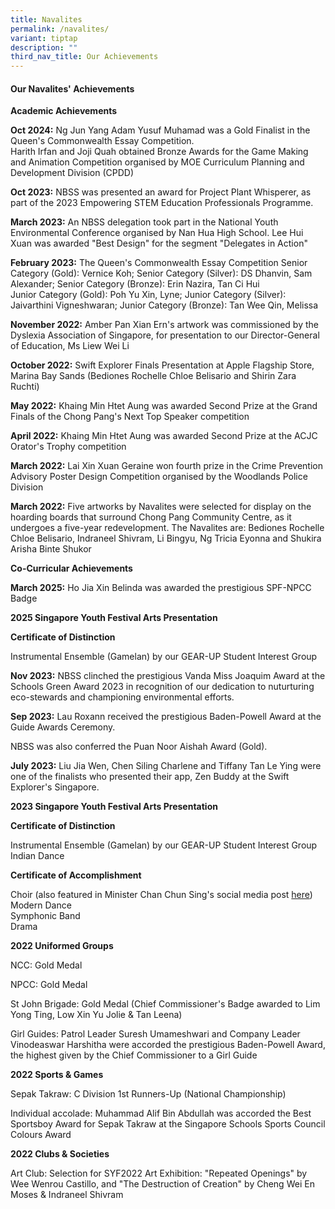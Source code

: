 ```yaml
---
title: Navalites
permalink: /navalites/
variant: tiptap
description: ""
third_nav_title: Our Achievements
---
```

<h4>Our Navalites' Achievements</h4>
<p><strong>Academic Achievements</strong>
</p>
<p><strong>Oct 2024:</strong> Ng Jun Yang Adam Yusuf Muhamad was a Gold Finalist
in the Queen's Commonwealth Essay Competition.
<br>Harith Irfan and Joji Quah obtained Bronze Awards for the Game Making
and Animation Competition organised by MOE Curriculum Planning and Development
Division (CPDD)</p>
<p><strong>Oct 2023:</strong> NBSS was presented an award for Project Plant
Whisperer, as part of the 2023 Empowering STEM Education Professionals
Programme.</p>
<p><strong>March 2023:</strong> An NBSS delegation took part in the National
Youth Environmental Conference organised by Nan Hua High School. Lee Hui
Xuan was awarded "Best Design" for the segment "Delegates in Action"</p>
<p><strong>February 2023:</strong> The Queen's Commonwealth Essay Competition
Senior Category (Gold): Vernice Koh; Senior Category (Silver): DS Dhanvin,
Sam Alexander; Senior Category (Bronze): Erin Nazira, Tan Ci Hui
<br>Junior Category (Gold): Poh Yu Xin, Lyne; Junior Category (Silver): Jaivarthini
Vigneshwaran; Junior Category (Bronze): Tan Wee Qin, Melissa</p>
<p><strong>November 2022:</strong> Amber Pan Xian Ern's artwork was commissioned
by the Dyslexia Association of Singapore, for presentation to our Director-General
of Education, Ms Liew Wei Li</p>
<p><strong>October 2022:</strong> Swift Explorer Finals Presentation at Apple
Flagship Store, Marina Bay Sands (Bediones Rochelle Chloe Belisario and
Shirin Zara Ruchti)</p>
<p><strong>May 2022:</strong> Khaing Min Htet Aung was awarded Second Prize
at the Grand Finals of the Chong Pang's Next Top Speaker competition</p>
<p><strong>April 2022:</strong> Khaing Min Htet Aung was awarded Second Prize
at the ACJC Orator's Trophy competition</p>
<p><strong>March 2022:</strong> Lai Xin Xuan Geraine won fourth prize in the
Crime Prevention Advisory Poster Design Competition organised by the Woodlands
Police Division</p>
<p><strong>March 2022:</strong> Five artworks by Navalites were selected for
display on the hoarding boards that surround Chong Pang Community Centre,
as it undergoes a five-year redevelopment. The Navalites are: Bediones
Rochelle Chloe Belisario, Indraneel Shivram, Li Bingyu, Ng Tricia Eyonna
and Shukira Arisha Binte Shukor</p>
<p><strong>Co-Curricular Achievements</strong>
</p>
<p><strong>March 2025:</strong> Ho Jia Xin Belinda was awarded the prestigious
SPF-NPCC Badge</p>
<p><strong>2025 Singapore Youth Festival Arts Presentation</strong>
</p>
<p><strong>Certificate of Distinction</strong>
</p>
<p>Instrumental Ensemble (Gamelan) by our GEAR-UP Student Interest Group</p>
<p><strong>Nov 2023:</strong> NBSS clinched the prestigious Vanda Miss Joaquim
Award at the Schools Green Award 2023 in recognition of our dedication
to nuturturing eco-stewards and championing environmental efforts.</p>
<p><strong>Sep 2023:</strong> Lau Roxann received the prestigious Baden-Powell
Award at the Guide Awards Ceremony.</p>
<p>NBSS was also conferred the Puan Noor Aishah Award (Gold).</p>
<p><strong>July 2023:</strong> Liu Jia Wen, Chen Siling Charlene and Tiffany
Tan Le Ying were one of the finalists who presented their app, Zen Buddy
at the Swift Explorer's Singapore.</p>
<p><strong>2023 Singapore Youth Festival Arts Presentation</strong>
</p>
<p><strong>Certificate of Distinction</strong>
</p>
<p>Instrumental Ensemble (Gamelan) by our GEAR-UP Student Interest Group
<br>Indian Dance</p>
<p><strong>Certificate of Accomplishment</strong>
</p>
<p>Choir (also featured in Minister Chan Chun Sing's social media post
<a href="https://www.facebook.com/ChanChunSing.SG/videos/3365925413721875/" rel="noopener nofollow" target="_blank">here</a>)
<br>Modern Dance
<br>Symphonic Band
<br>Drama</p>
<p><strong>2022 Uniformed Groups</strong>
</p>
<p>NCC: Gold Medal</p>
<p>NPCC: Gold Medal</p>
<p>St John Brigade: Gold Medal (Chief Commissioner's Badge awarded to Lim
Yong Ting, Low Xin Yu Jolie &amp; Tan Leena)</p>
<p>Girl Guides: Patrol Leader Suresh Umameshwari and Company Leader Vinodeaswar
Harshitha were accorded the prestigious Baden-Powell Award, the highest
given by the Chief Commissioner to a Girl Guide</p>
<p><strong>2022 Sports &amp; Games</strong>
</p>
<p>Sepak Takraw: C Division 1st Runners-Up (National Championship)</p>
<p>Individual accolade: Muhammad Alif Bin Abdullah was accorded the Best
Sportsboy Award for Sepak Takraw at the Singapore Schools Sports Council
Colours Award</p>
<p><strong>2022 Clubs &amp; Societies</strong>
</p>
<p>Art Club: Selection for SYF2022 Art Exhibition: "Repeated Openings" by
Wee Wenrou Castillo, and "The Destruction of Creation" by Cheng Wei En
Moses &amp; Indraneel Shivram</p>